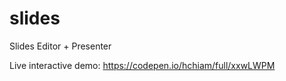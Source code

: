 # slides

Slides Editor + Presenter

Live interactive demo: <https://codepen.io/hchiam/full/xxwLWPM>
